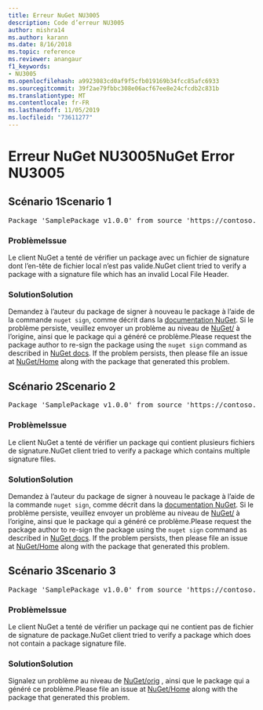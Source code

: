 ```yaml
---
title: Erreur NuGet NU3005
description: Code d’erreur NU3005
author: mishra14
ms.author: karann
ms.date: 8/16/2018
ms.topic: reference
ms.reviewer: anangaur
f1_keywords:
- NU3005
ms.openlocfilehash: a9923083cd0af9f5cfb019169b34fcc85afc6933
ms.sourcegitcommit: 39f2ae79fbbc308e06acf67ee8e24cfcdb2c831b
ms.translationtype: MT
ms.contentlocale: fr-FR
ms.lasthandoff: 11/05/2019
ms.locfileid: "73611277"
---
```

# <a name="nuget-error-nu3005"></a><span data-ttu-id="29017-103">Erreur NuGet NU3005</span><span class="sxs-lookup"><span data-stu-id="29017-103">NuGet Error NU3005</span></span>

## <a name="scenario-1"></a><span data-ttu-id="29017-104">Scénario 1</span><span class="sxs-lookup"><span data-stu-id="29017-104">Scenario 1</span></span>

<pre>Package 'SamplePackage v1.0.0' from source 'https://contoso.com/index.json': The package contains an invalid package signature file.</pre>

### <a name="issue"></a><span data-ttu-id="29017-105">Problème</span><span class="sxs-lookup"><span data-stu-id="29017-105">Issue</span></span>

<span data-ttu-id="29017-106">Le client NuGet a tenté de vérifier un package avec un fichier de signature dont l’en-tête de fichier local n’est pas valide.</span><span class="sxs-lookup"><span data-stu-id="29017-106">NuGet client tried to verify a package with a signature file which has an invalid Local File Header.</span></span>


### <a name="solution"></a><span data-ttu-id="29017-107">Solution</span><span class="sxs-lookup"><span data-stu-id="29017-107">Solution</span></span>

<span data-ttu-id="29017-108">Demandez à l’auteur du package de signer à nouveau le package à l’aide de la commande `nuget sign`, comme décrit dans la [documentation NuGet](https://docs.microsoft.com/nuget/create-packages/sign-a-package). Si le problème persiste, veuillez envoyer un problème au niveau de [NuGet/](https://github.com/NuGet/Home/issues) à l’origine, ainsi que le package qui a généré ce problème.</span><span class="sxs-lookup"><span data-stu-id="29017-108">Please request the package author to re-sign the package using the `nuget sign` command as described in [NuGet docs](https://docs.microsoft.com/nuget/create-packages/sign-a-package). If the problem persists, then please file an issue at [NuGet/Home](https://github.com/NuGet/Home/issues) along with the package that generated this problem.</span></span>



## <a name="scenario-2"></a><span data-ttu-id="29017-109">Scénario 2</span><span class="sxs-lookup"><span data-stu-id="29017-109">Scenario 2</span></span>

<pre>Package 'SamplePackage v1.0.0' from source 'https://contoso.com/index.json': The package contains multiple package signature files.</pre>

### <a name="issue"></a><span data-ttu-id="29017-110">Problème</span><span class="sxs-lookup"><span data-stu-id="29017-110">Issue</span></span>

<span data-ttu-id="29017-111">Le client NuGet a tenté de vérifier un package qui contient plusieurs fichiers de signature.</span><span class="sxs-lookup"><span data-stu-id="29017-111">NuGet client tried to verify a package which contains multiple signature files.</span></span>


### <a name="solution"></a><span data-ttu-id="29017-112">Solution</span><span class="sxs-lookup"><span data-stu-id="29017-112">Solution</span></span>

<span data-ttu-id="29017-113">Demandez à l’auteur du package de signer à nouveau le package à l’aide de la commande `nuget sign`, comme décrit dans la [documentation NuGet](https://docs.microsoft.com/nuget/create-packages/sign-a-package). Si le problème persiste, veuillez envoyer un problème au niveau de [NuGet/](https://github.com/NuGet/Home/issues) à l’origine, ainsi que le package qui a généré ce problème.</span><span class="sxs-lookup"><span data-stu-id="29017-113">Please request the package author to re-sign the package using the `nuget sign` command as described in [NuGet docs](https://docs.microsoft.com/nuget/create-packages/sign-a-package). If the problem persists, then please file an issue at [NuGet/Home](https://github.com/NuGet/Home/issues) along with the package that generated this problem.</span></span>



## <a name="scenario-3"></a><span data-ttu-id="29017-114">Scénario 3</span><span class="sxs-lookup"><span data-stu-id="29017-114">Scenario 3</span></span>

<pre>Package 'SamplePackage v1.0.0' from source 'https://contoso.com/index.json': The package does not contain a valid package signature file.</pre>

### <a name="issue"></a><span data-ttu-id="29017-115">Problème</span><span class="sxs-lookup"><span data-stu-id="29017-115">Issue</span></span>

<span data-ttu-id="29017-116">Le client NuGet a tenté de vérifier un package qui ne contient pas de fichier de signature de package.</span><span class="sxs-lookup"><span data-stu-id="29017-116">NuGet client tried to verify a package which does not contain a package signature file.</span></span>


### <a name="solution"></a><span data-ttu-id="29017-117">Solution</span><span class="sxs-lookup"><span data-stu-id="29017-117">Solution</span></span>

<span data-ttu-id="29017-118">Signalez un problème au niveau de [NuGet/orig](https://github.com/NuGet/Home/issues) , ainsi que le package qui a généré ce problème.</span><span class="sxs-lookup"><span data-stu-id="29017-118">Please file an issue at [NuGet/Home](https://github.com/NuGet/Home/issues) along with the package that generated this problem.</span></span>


